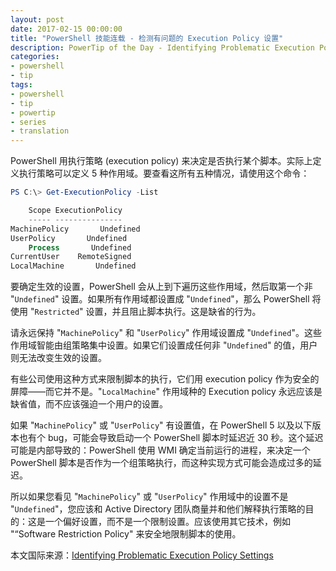 ```yaml
---
layout: post
date: 2017-02-15 00:00:00
title: "PowerShell 技能连载 - 检测有问题的 Execution Policy 设置"
description: PowerTip of the Day - Identifying Problematic Execution Policy Settings
categories:
- powershell
- tip
tags:
- powershell
- tip
- powertip
- series
- translation
---
```

PowerShell 用执行策略 (execution policy) 来决定是否执行某个脚本。实际上定义执行策略可以定义 5 种作用域。要查看这所有五种情况，请使用这个命令：

```powershell
PS C:\> Get-ExecutionPolicy -List

    Scope ExecutionPolicy
    ----- ---------------
MachinePolicy       Undefined
UserPolicy       Undefined
    Process       Undefined
CurrentUser    RemoteSigned
LocalMachine       Undefined
```

要确定生效的设置，PowerShell 会从上到下遍历这些作用域，然后取第一个非 "`Undefined`" 设置。如果所有作用域都设置成 "`Undefined`"，那么 PowerShell 将使用 "`Restricted`" 设置，并且阻止脚本执行。这是缺省的行为。

请永远保持 "`MachinePolicy`" 和 "`UserPolicy`" 作用域设置成 "`Undefined`"。这些作用域智能由组策略集中设置。如果它们设置成任何非 "`Undefined`" 的值，用户则无法改变生效的设置。

有些公司使用这种方式来限制脚本的执行，它们用 execution policy 作为安全的屏障——而它并不是。"`LocalMachine`" 作用域种的 Execution policy 永远应该是缺省值，而不应该强迫一个用户的设置。

如果 "`MachinePolicy`" 或 "`UserPolicy`" 有设置值，在 PowerShell 5 以及以下版本也有个 bug，可能会导致启动一个 PowerShell 脚本时延迟近 30 秒。这个延迟可能是内部导致的：PowerShell 使用 WMI 确定当前运行的进程，来决定一个 PowerShell 脚本是否作为一个组策略执行，而这种实现方式可能会造成过多的延迟。

所以如果您看见 "`MachinePolicy`" 或 "`UserPolicy`" 作用域中的设置不是 "`Undefined`"，您应该和 Active Directory 团队商量并和他们解释执行策略的目的：这是一个偏好设置，而不是一个限制设置。应该使用其它技术，例如 "“Software Restriction Policy" 来安全地限制脚本的使用。

<!--more-->
本文国际来源：[Identifying Problematic Execution Policy Settings](http://community.idera.com/powershell/powertips/b/tips/posts/identifying-problematic-execution-policy-settings)
